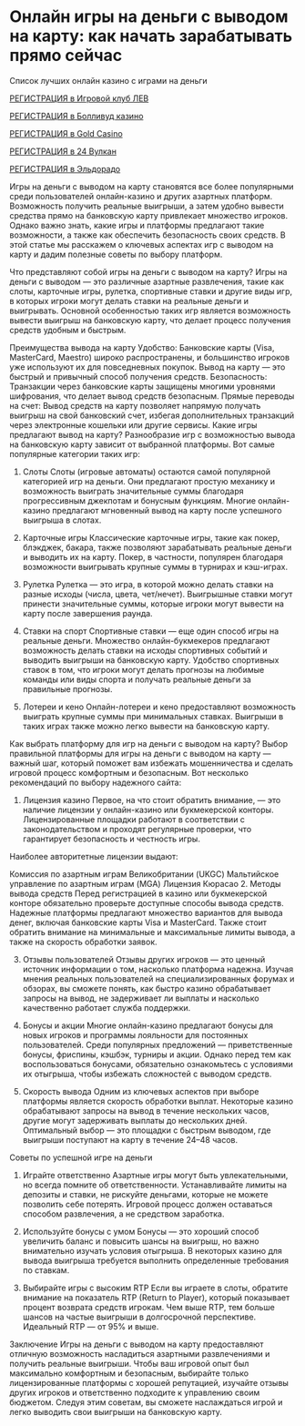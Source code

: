 # Онлайн игры на деньги с выводом на карту: как начать зарабатывать прямо сейчас
Список лучших онлайн казино с играми на деньги

[РЕГИСТРАЦИЯ в Игровой клуб ЛЕВ](https://yielddigitals.top?ref=fap_w41726p111_default)

[РЕГИСТРАЦИЯ в Болливуд казино](https://lucky-bo11ywood.top?ref=fap_w41726p129_default)

[РЕГИСТРАЦИЯ в Gold Casino](https://interup-moving.top?ref=fap_w41726p126_default)

[РЕГИСТРАЦИЯ в 24 Вулкан](https://digital-currents.top?ref=fap_w41726p113_default)

[РЕГИСТРАЦИЯ в Эльдорадо](https://digital-pours.top?ref=fap_w41726p112_default)

Игры на деньги с выводом на карту становятся все более популярными среди пользователей онлайн-казино и других азартных платформ. Возможность получить реальные выигрыши, а затем удобно вывести средства прямо на банковскую карту привлекает множество игроков. Однако важно знать, какие игры и платформы предлагают такие возможности, а также как обеспечить безопасность своих средств. В этой статье мы расскажем о ключевых аспектах игр с выводом на карту и дадим полезные советы по выбору платформ.

Что представляют собой игры на деньги с выводом на карту?
Игры на деньги с выводом — это различные азартные развлечения, такие как слоты, карточные игры, рулетка, спортивные ставки и другие виды игр, в которых игроки могут делать ставки на реальные деньги и выигрывать. Основной особенностью таких игр является возможность вывести выигрыш на банковскую карту, что делает процесс получения средств удобным и быстрым.

Преимущества вывода на карту
Удобство: Банковские карты (Visa, MasterCard, Maestro) широко распространены, и большинство игроков уже используют их для повседневных покупок. Вывод на карту — это быстрый и привычный способ получения средств.
Безопасность: Транзакции через банковские карты защищены многими уровнями шифрования, что делает вывод средств безопасным.
Прямые переводы на счет: Вывод средств на карту позволяет напрямую получать выигрыш на свой банковский счет, избегая дополнительных транзакций через электронные кошельки или другие сервисы.
Какие игры предлагают вывод на карту?
Разнообразие игр с возможностью вывода на банковскую карту зависит от выбранной платформы. Вот самые популярные категории таких игр:

1. Слоты
Слоты (игровые автоматы) остаются самой популярной категорией игр на деньги. Они предлагают простую механику и возможность выиграть значительные суммы благодаря прогрессивным джекпотам и бонусным функциям. Многие онлайн-казино предлагают мгновенный вывод на карту после успешного выигрыша в слотах.

2. Карточные игры
Классические карточные игры, такие как покер, блэкджек, бакара, также позволяют зарабатывать реальные деньги и выводить их на карту. Покер, в частности, популярен благодаря возможности выигрывать крупные суммы в турнирах и кэш-играх.

3. Рулетка
Рулетка — это игра, в которой можно делать ставки на разные исходы (числа, цвета, чет/нечет). Выигрышные ставки могут принести значительные суммы, которые игроки могут вывести на карту после завершения раунда.

4. Ставки на спорт
Спортивные ставки — еще один способ игры на реальные деньги. Множество онлайн-букмекеров предлагают возможность делать ставки на исходы спортивных событий и выводить выигрыши на банковскую карту. Удобство спортивных ставок в том, что игроки могут делать прогнозы на любимые команды или виды спорта и получать реальные деньги за правильные прогнозы.

5. Лотереи и кено
Онлайн-лотереи и кено предоставляют возможность выиграть крупные суммы при минимальных ставках. Выигрыши в таких играх также можно легко вывести на банковскую карту.

Как выбрать платформу для игр на деньги с выводом на карту?
Выбор правильной платформы для игры на деньги с выводом на карту — важный шаг, который поможет вам избежать мошенничества и сделать игровой процесс комфортным и безопасным. Вот несколько рекомендаций по выбору надежного сайта:

1. Лицензия казино
Первое, на что стоит обратить внимание, — это наличие лицензии у онлайн-казино или букмекерской конторы. Лицензированные площадки работают в соответствии с законодательством и проходят регулярные проверки, что гарантирует безопасность и честность игры.

Наиболее авторитетные лицензии выдают:

Комиссия по азартным играм Великобритании (UKGC)
Мальтийское управление по азартным играм (MGA)
Лицензия Кюрасао
2. Методы вывода средств
Перед регистрацией в казино или букмекерской конторе обязательно проверьте доступные способы вывода средств. Надежные платформы предлагают множество вариантов для вывода денег, включая банковские карты Visa и MasterCard. Также стоит обратить внимание на минимальные и максимальные лимиты вывода, а также на скорость обработки заявок.

3. Отзывы пользователей
Отзывы других игроков — это ценный источник информации о том, насколько платформа надежна. Изучая мнения реальных пользователей на специализированных форумах и обзорах, вы сможете понять, как быстро казино обрабатывает запросы на вывод, не задерживает ли выплаты и насколько качественно работает служба поддержки.

4. Бонусы и акции
Многие онлайн-казино предлагают бонусы для новых игроков и программы лояльности для постоянных пользователей. Среди популярных предложений — приветственные бонусы, фриспины, кэшбэк, турниры и акции. Однако перед тем как воспользоваться бонусами, обязательно ознакомьтесь с условиями их отыгрыша, чтобы избежать сложностей с выводом средств.

5. Скорость вывода
Одним из ключевых аспектов при выборе платформы является скорость обработки выплат. Некоторые казино обрабатывают запросы на вывод в течение нескольких часов, другие могут задерживать выплаты до нескольких дней. Оптимальный выбор — это площадки с быстрым выводом, где выигрыши поступают на карту в течение 24–48 часов.

Советы по успешной игре на деньги
1. Играйте ответственно
Азартные игры могут быть увлекательными, но всегда помните об ответственности. Устанавливайте лимиты на депозиты и ставки, не рискуйте деньгами, которые не можете позволить себе потерять. Игровой процесс должен оставаться способом развлечения, а не средством заработка.

2. Используйте бонусы с умом
Бонусы — это хороший способ увеличить баланс и повысить шансы на выигрыш, но важно внимательно изучать условия отыгрыша. В некоторых казино для вывода выигрыша требуется выполнить определенные требования по ставкам.

3. Выбирайте игры с высоким RTP
Если вы играете в слоты, обратите внимание на показатель RTP (Return to Player), который показывает процент возврата средств игрокам. Чем выше RTP, тем больше шансов на частые выигрыши в долгосрочной перспективе. Идеальный RTP — от 95% и выше.

Заключение
Игры на деньги с выводом на карту предоставляют отличную возможность насладиться азартными развлечениями и получить реальные выигрыши. Чтобы ваш игровой опыт был максимально комфортным и безопасным, выбирайте только лицензированные платформы с хорошей репутацией, изучайте отзывы других игроков и ответственно подходите к управлению своим бюджетом. Следуя этим советам, вы сможете наслаждаться игрой и легко выводить свои выигрыши на банковскую карту.
